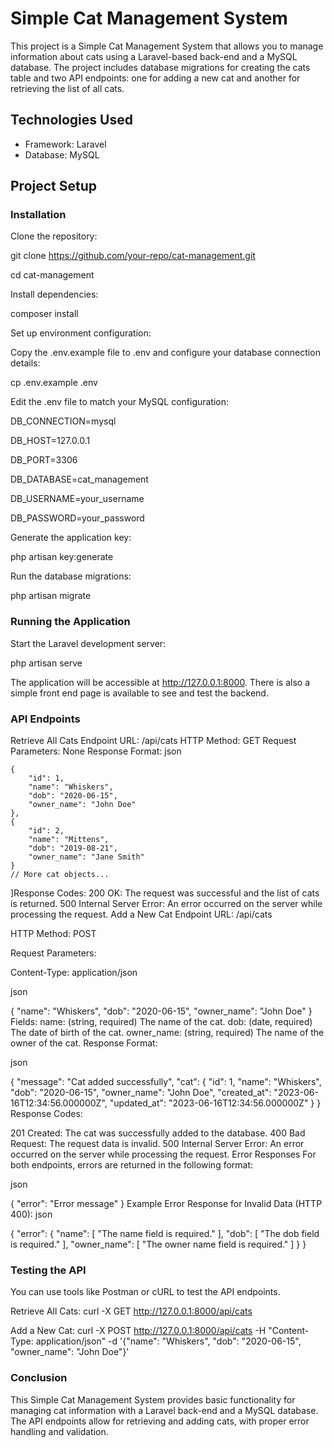 # Simple Cat Management System

This project is a Simple Cat Management System that allows you to manage information about cats using a Laravel-based back-end and a MySQL database. The project includes database migrations for creating the cats table and two API endpoints: one for adding a new cat and another for retrieving the list of all cats.

## Technologies Used

- Framework: Laravel
- Database: MySQL

## Project Setup

### Installation
Clone the repository:

git clone https://github.com/your-repo/cat-management.git

cd cat-management

Install dependencies:

composer install

Set up environment configuration:

Copy the .env.example file to .env and configure your database connection details:

cp .env.example .env

Edit the .env file to match your MySQL configuration:

DB_CONNECTION=mysql

DB_HOST=127.0.0.1

DB_PORT=3306

DB_DATABASE=cat_management

DB_USERNAME=your_username

DB_PASSWORD=your_password

Generate the application key:

php artisan key:generate

Run the database migrations:

php artisan migrate

### Running the Application
Start the Laravel development server:

php artisan serve

The application will be accessible at http://127.0.0.1:8000.
There is also a simple front end page is available to see and test the backend.

### API Endpoints
Retrieve All Cats
Endpoint URL: /api/cats
HTTP Method: GET
Request Parameters: None
Response Format:
json

    {
        "id": 1,
        "name": "Whiskers",
        "dob": "2020-06-15",
        "owner_name": "John Doe"
    },
    {
        "id": 2,
        "name": "Mittens",
        "dob": "2019-08-21",
        "owner_name": "Jane Smith"
    }
    // More cat objects...
]Response Codes:
200 OK: The request was successful and the list of cats is returned.
500 Internal Server Error: An error occurred on the server while processing the request.
Add a New Cat
Endpoint URL: /api/cats

HTTP Method: POST

Request Parameters:

Content-Type: application/json

json

{
    "name": "Whiskers",
    "dob": "2020-06-15",
    "owner_name": "John Doe"
}
Fields:
name: (string, required) The name of the cat.
dob: (date, required) The date of birth of the cat.
owner_name: (string, required) The name of the owner of the cat.
Response Format:

json

{
    "message": "Cat added successfully",
    "cat": {
        "id": 1,
        "name": "Whiskers",
        "dob": "2020-06-15",
        "owner_name": "John Doe",
        "created_at": "2023-06-16T12:34:56.000000Z",
        "updated_at": "2023-06-16T12:34:56.000000Z"
    }
}
Response Codes:

201 Created: The cat was successfully added to the database.
400 Bad Request: The request data is invalid.
500 Internal Server Error: An error occurred on the server while processing the request.
Error Responses
For both endpoints, errors are returned in the following format:

json

{
    "error": "Error message"
}
Example Error Response for Invalid Data (HTTP 400):
json

{
    "error": {
        "name": [
            "The name field is required."
        ],
        "dob": [
            "The dob field is required."
        ],
        "owner_name": [
            "The owner name field is required."
        ]
    }
}

### Testing the API
You can use tools like Postman or cURL to test the API endpoints.

Retrieve All Cats:
curl -X GET http://127.0.0.1:8000/api/cats

Add a New Cat:
curl -X POST http://127.0.0.1:8000/api/cats -H "Content-Type: application/json" -d '{"name": "Whiskers", "dob": "2020-06-15", "owner_name": "John Doe"}'

### Conclusion
This Simple Cat Management System provides basic functionality for managing cat information with a Laravel back-end and a MySQL database. The API endpoints allow for retrieving and adding cats, with proper error handling and validation.

